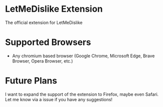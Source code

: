# LetMeDislike Extension

The official extension for LetMeDislike

# Supported Browsers

- Any chromium based browser (Google Chrome, Microsoft Edge, Brave Browser, Opera Browser, etc.)

# Future Plans

I want to expand the support of the extension to Firefox, maybe even Safari. Let me know via a issue if you have any suggestions!
